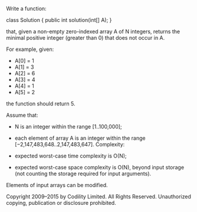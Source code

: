 Write a function:

class Solution { public int solution(int[] A); }

that, given a non-empty zero-indexed array A of N integers, returns the minimal positive integer (greater than 0) that does not occur in A.

For example, given:

* A[0] = 1
* A[1] = 3
* A[2] = 6
* A[3] = 4
* A[4] = 1
* A[5] = 2

the function should return 5.

Assume that:

* N is an integer within the range [1..100,000];
* each element of array A is an integer within the range [−2,147,483,648..2,147,483,647].
Complexity:

* expected worst-case time complexity is O(N);
* expected worst-case space complexity is O(N), beyond input storage (not counting the storage required for input arguments).

Elements of input arrays can be modified.

Copyright 2009–2015 by Codility Limited. All Rights Reserved. Unauthorized copying, publication or disclosure prohibited.